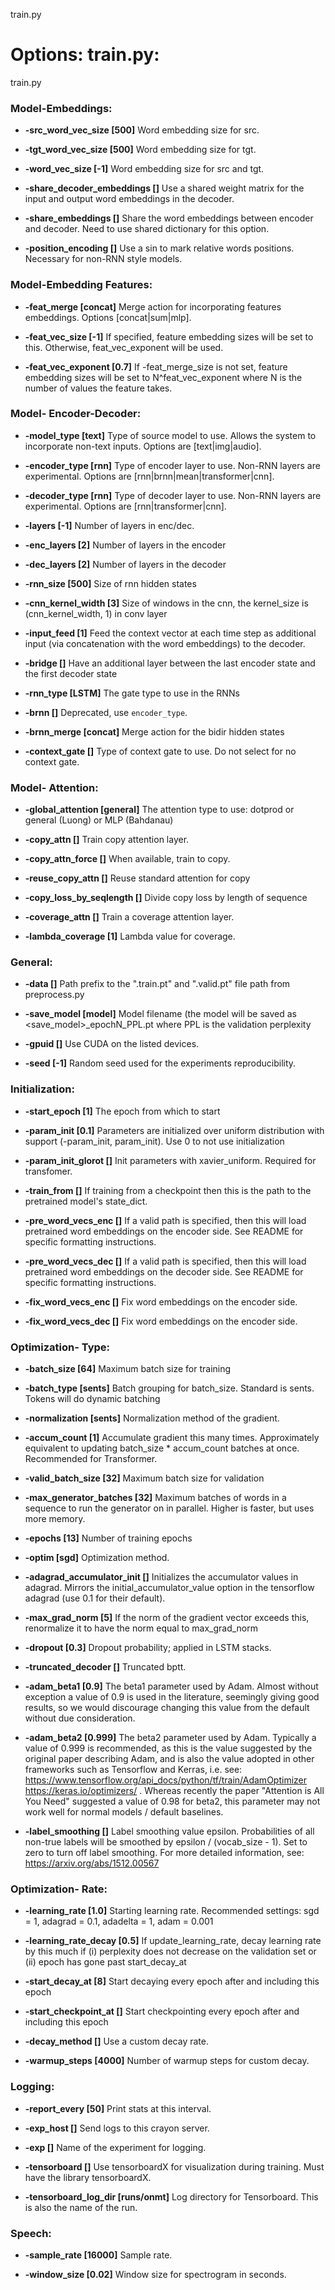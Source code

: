 <!--- This file was automatically generated. Do not modify it manually but use the docs/options/generate.sh script instead. -->

train.py
# Options: train.py:
train.py

### **Model-Embeddings**:
* **-src_word_vec_size [500]** 
Word embedding size for src.

* **-tgt_word_vec_size [500]** 
Word embedding size for tgt.

* **-word_vec_size [-1]** 
Word embedding size for src and tgt.

* **-share_decoder_embeddings []** 
Use a shared weight matrix for the input and output word embeddings in the
decoder.

* **-share_embeddings []** 
Share the word embeddings between encoder and decoder. Need to use shared
dictionary for this option.

* **-position_encoding []** 
Use a sin to mark relative words positions. Necessary for non-RNN style models.

### **Model-Embedding Features**:
* **-feat_merge [concat]** 
Merge action for incorporating features embeddings. Options [concat|sum|mlp].

* **-feat_vec_size [-1]** 
If specified, feature embedding sizes will be set to this. Otherwise,
feat_vec_exponent will be used.

* **-feat_vec_exponent [0.7]** 
If -feat_merge_size is not set, feature embedding sizes will be set to
N^feat_vec_exponent where N is the number of values the feature takes.

### **Model- Encoder-Decoder**:
* **-model_type [text]** 
Type of source model to use. Allows the system to incorporate non-text inputs.
Options are [text|img|audio].

* **-encoder_type [rnn]** 
Type of encoder layer to use. Non-RNN layers are experimental. Options are
[rnn|brnn|mean|transformer|cnn].

* **-decoder_type [rnn]** 
Type of decoder layer to use. Non-RNN layers are experimental. Options are
[rnn|transformer|cnn].

* **-layers [-1]** 
Number of layers in enc/dec.

* **-enc_layers [2]** 
Number of layers in the encoder

* **-dec_layers [2]** 
Number of layers in the decoder

* **-rnn_size [500]** 
Size of rnn hidden states

* **-cnn_kernel_width [3]** 
Size of windows in the cnn, the kernel_size is (cnn_kernel_width, 1) in conv
layer

* **-input_feed [1]** 
Feed the context vector at each time step as additional input (via concatenation
with the word embeddings) to the decoder.

* **-bridge []** 
Have an additional layer between the last encoder state and the first decoder
state

* **-rnn_type [LSTM]** 
The gate type to use in the RNNs

* **-brnn []** 
Deprecated, use `encoder_type`.

* **-brnn_merge [concat]** 
Merge action for the bidir hidden states

* **-context_gate []** 
Type of context gate to use. Do not select for no context gate.

### **Model- Attention**:
* **-global_attention [general]** 
The attention type to use: dotprod or general (Luong) or MLP (Bahdanau)

* **-copy_attn []** 
Train copy attention layer.

* **-copy_attn_force []** 
When available, train to copy.

* **-reuse_copy_attn []** 
Reuse standard attention for copy

* **-copy_loss_by_seqlength []** 
Divide copy loss by length of sequence

* **-coverage_attn []** 
Train a coverage attention layer.

* **-lambda_coverage [1]** 
Lambda value for coverage.

### **General**:
* **-data []** 
Path prefix to the ".train.pt" and ".valid.pt" file path from preprocess.py

* **-save_model [model]** 
Model filename (the model will be saved as <save_model>_epochN_PPL.pt where PPL
is the validation perplexity

* **-gpuid []** 
Use CUDA on the listed devices.

* **-seed [-1]** 
Random seed used for the experiments reproducibility.

### **Initialization**:
* **-start_epoch [1]** 
The epoch from which to start

* **-param_init [0.1]** 
Parameters are initialized over uniform distribution with support (-param_init,
param_init). Use 0 to not use initialization

* **-param_init_glorot []** 
Init parameters with xavier_uniform. Required for transfomer.

* **-train_from []** 
If training from a checkpoint then this is the path to the pretrained model's
state_dict.

* **-pre_word_vecs_enc []** 
If a valid path is specified, then this will load pretrained word embeddings on
the encoder side. See README for specific formatting instructions.

* **-pre_word_vecs_dec []** 
If a valid path is specified, then this will load pretrained word embeddings on
the decoder side. See README for specific formatting instructions.

* **-fix_word_vecs_enc []** 
Fix word embeddings on the encoder side.

* **-fix_word_vecs_dec []** 
Fix word embeddings on the encoder side.

### **Optimization- Type**:
* **-batch_size [64]** 
Maximum batch size for training

* **-batch_type [sents]** 
Batch grouping for batch_size. Standard is sents. Tokens will do dynamic
batching

* **-normalization [sents]** 
Normalization method of the gradient.

* **-accum_count [1]** 
Accumulate gradient this many times. Approximately equivalent to updating
batch_size * accum_count batches at once. Recommended for Transformer.

* **-valid_batch_size [32]** 
Maximum batch size for validation

* **-max_generator_batches [32]** 
Maximum batches of words in a sequence to run the generator on in parallel.
Higher is faster, but uses more memory.

* **-epochs [13]** 
Number of training epochs

* **-optim [sgd]** 
Optimization method.

* **-adagrad_accumulator_init []** 
Initializes the accumulator values in adagrad. Mirrors the
initial_accumulator_value option in the tensorflow adagrad (use 0.1 for their
default).

* **-max_grad_norm [5]** 
If the norm of the gradient vector exceeds this, renormalize it to have the norm
equal to max_grad_norm

* **-dropout [0.3]** 
Dropout probability; applied in LSTM stacks.

* **-truncated_decoder []** 
Truncated bptt.

* **-adam_beta1 [0.9]** 
The beta1 parameter used by Adam. Almost without exception a value of 0.9 is
used in the literature, seemingly giving good results, so we would discourage
changing this value from the default without due consideration.

* **-adam_beta2 [0.999]** 
The beta2 parameter used by Adam. Typically a value of 0.999 is recommended, as
this is the value suggested by the original paper describing Adam, and is also
the value adopted in other frameworks such as Tensorflow and Kerras, i.e. see:
https://www.tensorflow.org/api_docs/python/tf/train/AdamOptimizer
https://keras.io/optimizers/ . Whereas recently the paper "Attention is All You
Need" suggested a value of 0.98 for beta2, this parameter may not work well for
normal models / default baselines.

* **-label_smoothing []** 
Label smoothing value epsilon. Probabilities of all non-true labels will be
smoothed by epsilon / (vocab_size - 1). Set to zero to turn off label smoothing.
For more detailed information, see: https://arxiv.org/abs/1512.00567

### **Optimization- Rate**:
* **-learning_rate [1.0]** 
Starting learning rate. Recommended settings: sgd = 1, adagrad = 0.1, adadelta =
1, adam = 0.001

* **-learning_rate_decay [0.5]** 
If update_learning_rate, decay learning rate by this much if (i) perplexity does
not decrease on the validation set or (ii) epoch has gone past start_decay_at

* **-start_decay_at [8]** 
Start decaying every epoch after and including this epoch

* **-start_checkpoint_at []** 
Start checkpointing every epoch after and including this epoch

* **-decay_method []** 
Use a custom decay rate.

* **-warmup_steps [4000]** 
Number of warmup steps for custom decay.

### **Logging**:
* **-report_every [50]** 
Print stats at this interval.

* **-exp_host []** 
Send logs to this crayon server.

* **-exp []** 
Name of the experiment for logging.

* **-tensorboard []** 
Use tensorboardX for visualization during training. Must have the library
tensorboardX.

* **-tensorboard_log_dir [runs/onmt]** 
Log directory for Tensorboard. This is also the name of the run.

### **Speech**:
* **-sample_rate [16000]** 
Sample rate.

* **-window_size [0.02]** 
Window size for spectrogram in seconds.
